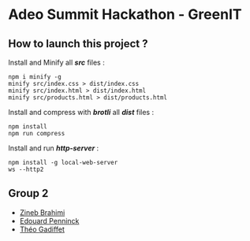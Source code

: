 # Adeo Summit Hackathon - GreenIT

## How to launch this project ?

Install and Minify all ***src*** files :

```shell
npm i minify -g
minify src/index.css > dist/index.css
minify src/index.html > dist/index.html
minify src/products.html > dist/products.html
```

Install and compress with ***brotli*** all ***dist*** files :

```shell
npm install
npm run compress
```

Install and run ***http-server*** :

```shell
npm install -g local-web-server
ws --http2 
```

## Group 2

- [Zineb Brahimi](https://github.com/ZinebBrahimi)
- [Edouard Penninck](https://github.com/EdouardPenninck)
- [Théo Gadiffet](https://github.com/Gadiffet)